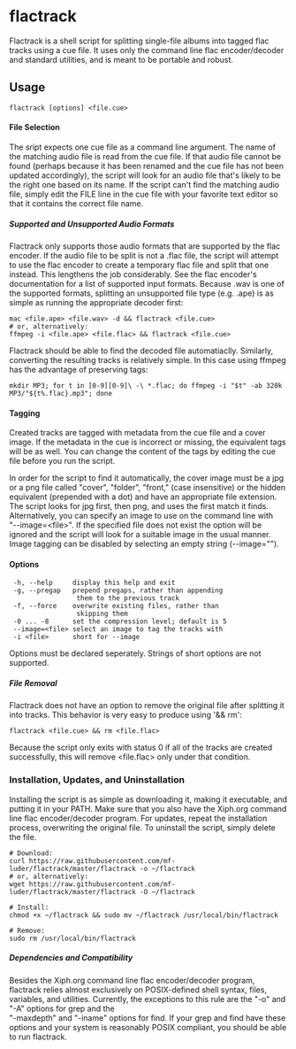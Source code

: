 # flactrack

Flactrack is a shell script for splitting single-file albums into tagged flac tracks using a cue file. It uses only the command line flac encoder/decoder and standard utilities, and is meant to be portable and robust.

## Usage

    flactrack [options] <file.cue>

#### File Selection
The sript expects one cue file as a command line argument. The name of the matching audio file is read from the cue file. If that audio file cannot be found (perhaps because it has been renamed and the cue file has not been updated accordingly), the script will look for an audio file that's likely to be the right one based on its name. If the script can't find the matching audio file, simply edit the FILE line in the cue file with your favorite text editor so that it contains the correct file name.

##### Supported and Unsupported Audio Formats
Flactrack only supports those audio formats that are supported by the flac encoder. If the audio file to be split is not a .flac file, the script will attempt to use the flac encoder to create a temporary flac file and split that one instead. This lengthens the job considerably. See the flac encoder's documentation for a list of supported input formats. Because .wav is one of the supported formats, splitting an unsupported file type (e.g. .ape) is as simple as running the appropriate decoder first:

    mac <file.ape> <file.wav> -d && flactrack <file.cue>
    # or, alternatively:
    ffmpeg -i <file.ape> <file.flac> && flactrack <file.cue>

Flactrack should be able to find the decoded file automatiaclly. Similarly, converting the resulting tracks is relatively simple. In this case using ffmpeg has the advantage of preserving tags:

    mkdir MP3; for t in [0-9][0-9]\ -\ *.flac; do ffmpeg -i "$t" -ab 320k MP3/"${t%.flac}.mp3"; done

#### Tagging
Created tracks are tagged with metadata from the cue file and a cover image. If the metadata in the cue is incorrect or missing, the equivalent tags will be as well. You can change the content of the tags by editing the cue file before you run the script.

In order for the script to find it automatically, the cover image must be a jpg or a png file called "cover", "folder", "front," (case insensitive) or the hidden equivalent (prepended with a dot) and have an appropriate file extension. The script looks for jpg first, then png, and uses the first match it finds. Alternatively, you can specify an image to use on the command line with  
"--image=\<file\>". If the specified file does not exist the option will be ignored and the script will look for a suitable image in the usual manner. Image tagging can be disabled by selecting an empty string (--image="").

#### Options
     -h, --help     display this help and exit  
     -g, --pregap   prepend pregaps, rather than appending  
                     them to the previous track  
     -f, --force    overwrite existing files, rather than  
                     skipping them  
     -0 ... -8      set the compression level; default is 5  
     --image=<file> select an image to tag the tracks with  
     -i <file>      short for --image  
Options must be declared seperately. Strings of short options are not supported.

##### File Removal
Flactrack does not have an option to remove the original file after splitting it into tracks. This behavior is very easy to produce using '&& rm':

    flactrack <file.cue> && rm <file.flac>
Because the script only exits with status 0 if all of the tracks are created successfully, this will remove \<file.flac\> only under that condition.

### Installation, Updates, and Uninstallation
Installing the script is as simple as downloading it, making it executable, and putting it in your PATH. Make sure that you also have the Xiph.org command line flac encoder/decoder program. For updates, repeat the installation process, overwriting the original file. To uninstall the script, simply delete the file.

    # Download:  
    curl https://raw.githubusercontent.com/mf-luder/flactrack/master/flactrack -o ~/flactrack
    # or, alternatively:
    wget https://raw.githubusercontent.com/mf-luder/flactrack/master/flactrack -O ~/flactrack
    
    # Install:
    chmod +x ~/flactrack && sudo mv ~/flactrack /usr/local/bin/flactrack
    
    # Remove:
    sudo rm /usr/local/bin/flactrack

##### Dependencies and Compatibility
Besides the Xiph.org command line flac encoder/decoder program, flactrack relies almost exclusively on POSIX-defined shell syntax, files, variables, and utilities. Currently, the exceptions to this rule are the "-o" and "-A" options for grep and the  
"-maxdepth" and "-iname" options for find. If your grep and find have these options and your system is reasonably POSIX compliant, you should be able to run flactrack. 

